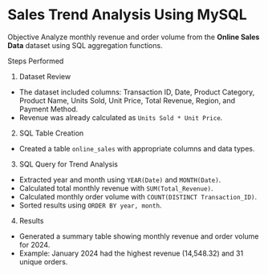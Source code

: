 # Sales Trend Analysis Using MySQL

Objective
Analyze monthly revenue and order volume from the **Online Sales Data** dataset using SQL aggregation functions.

Steps Performed
1.  Dataset Review 
   - The dataset included columns: Transaction ID, Date, Product Category, Product Name, Units Sold, Unit Price, Total Revenue, Region, and Payment Method.  
   - Revenue was already calculated as `Units Sold * Unit Price`.

2.  SQL Table Creation 
   - Created a table `online_sales` with appropriate columns and data types.

3.  SQL Query for Trend Analysis
   - Extracted year and month using `YEAR(Date)` and `MONTH(Date)`.  
   - Calculated total monthly revenue with `SUM(Total_Revenue)`.  
   - Calculated monthly order volume with `COUNT(DISTINCT Transaction_ID)`.  
   - Sorted results using `ORDER BY year, month`.

4.  Results  
   - Generated a summary table showing monthly revenue and order volume for 2024.  
   - Example: January 2024 had the highest revenue (14,548.32) and 31 unique orders.
